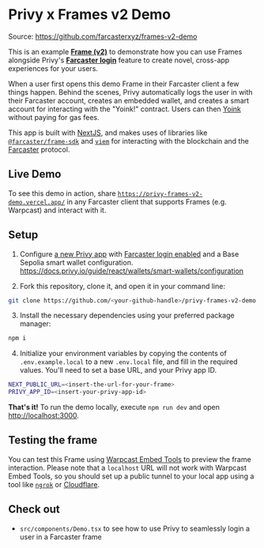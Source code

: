 # Privy x Frames v2 Demo

Source: https://github.com/farcasterxyz/frames-v2-demo

This is an example [**Frame (v2)**](https://docs.farcaster.xyz/developers/frames/v2/) to demonstrate how you can use Frames alongside Privy's [**Farcaster login**](https://docs.privy.io/guide/guides/farcaster-login) feature to create novel, cross-app experiences for your users.

When a user first opens this demo Frame in their Farcaster client a few things happen. Behind the scenes, Privy automatically logs the user in with their Farcaster account, creates an embedded wallet, and creates a smart account for interacting with the "Yoink!" contract. Users can then [Yoink](https://github.com/horsefacts/yoink) without paying for gas fees.

This app is built with [NextJS](https://nextjs.org/), and makes uses of libraries like [`@farcaster/frame-sdk`](https://www.npmjs.com/package/@farcaster/frame-sdk) and [`viem`](https://viem.sh/) for interacting with the blockchain and the [Farcaster](https://www.farcaster.xyz/) protocol.

## Live Demo

To see this demo in action, share [`https://privy-frames-v2-demo.vercel.app/`](https://privy-frames-v2-demo.vercel.app/) in any Farcaster client that supports Frames (e.g. Warpcast) and interact with it.

## Setup

1. Configure [a new Privy app](https://dashboard.privy.io/) with [Farcaster login enabled](https://docs.privy.io/guide/react/recipes/misc/farcaster#login-with-farcaster) and a Base Sepolia smart wallet configuration. https://docs.privy.io/guide/react/wallets/smart-wallets/configuration

2. Fork this repository, clone it, and open it in your command line:

```sh
git clone https://github.com/<your-github-handle>/privy-frames-v2-demo
```

3. Install the necessary dependencies using your preferred package manager:

```sh
npm i
```

4. Initialize your environment variables by copying the contents of `.env.example.local` to a new `.env.local` file, and fill in the required values. You'll need to set a base URL, and your Privy app ID.

```sh
NEXT_PUBLIC_URL=<insert-the-url-for-your-frame>
PRIVY_APP_ID=<insert-your-privy-app-id>
```

**That's it!** To run the demo locally, execute `npm run dev` and open [http://localhost:3000](http://localhost:3000).

## Testing the frame

You can test this Frame using [Warpcast Embed Tools](https://warpcast.com/~/developers/frames) to preview the frame interaction. Please note that a `localhost` URL will not work with Warpcast Embed Tools, so you should set up a public tunnel to your local app using a tool like [`ngrok`](https://ngrok.com/) or [Cloudflare](https://www.cloudflare.com/products/tunnel/).

## Check out

- `src/components/Demo.tsx` to see how to use Privy to seamlessly login a user in a Farcaster frame
